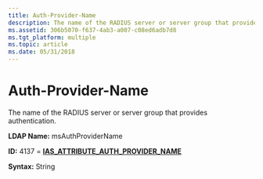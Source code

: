 ```yaml
---
title: Auth-Provider-Name
description: The name of the RADIUS server or server group that provides authentication.
ms.assetid: 306b5070-f637-4ab3-a007-c08ed6adb7d8
ms.tgt_platform: multiple
ms.topic: article
ms.date: 05/31/2018
---
```


# Auth-Provider-Name

The name of the RADIUS server or server group that provides authentication.

**LDAP Name:** msAuthProviderName

**ID:** 4137 = [**IAS\_ATTRIBUTE\_AUTH\_PROVIDER\_NAME**](https://docs.microsoft.com/windows/desktop/api/sdoias/ne-sdoias-attributeid)

**Syntax:** String

 

 




